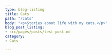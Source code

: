 ```yaml
---
type: blog-listing
title: Cats
path: "/cats"
body: "<p>Stories about life with my cats.</p>"
blog_post_listing:
- src/pages/posts/test-post.md
category:
- Cats

---
```

